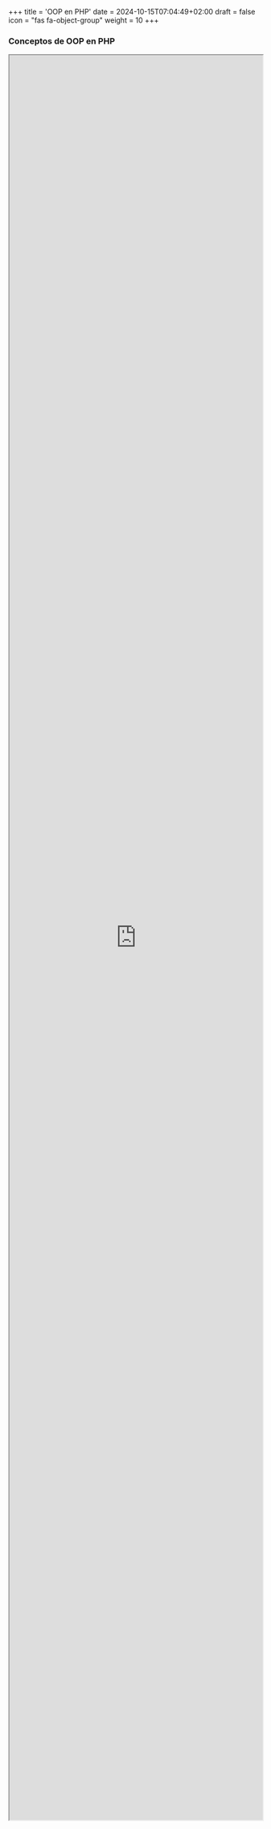 +++
title = 'OOP en PHP'
date = 2024-10-15T07:04:49+02:00
draft = false
icon = "fas fa-object-group"
weight = 10
+++

### Conceptos de OOP en PHP
<div class="iframe-container">
<iframe src="https://es.wikieducator.org/index.php?curid=4406" width="100%" height="3500">WikiEducator </iframe>
</div>









